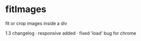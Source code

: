 fitImages
=========

fit or crop images inside a div

1.3 changelog
· responsive added
· fixed 'load' bug for chrome